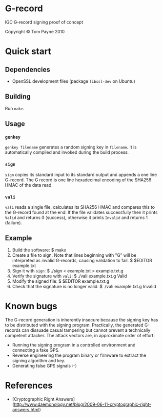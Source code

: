G-record
========

IGC G-record signing proof of concept

Copyright &copy; Tom Payne 2010


Quick start
===========


Dependencies
------------

 * OpenSSL development files (package `libssl-dev` on Ubuntu)


Building
--------

Run `make`.


Usage
-----

### `genkey`

`genkey filename` generates a random signing key in `filename`.  It is
automatically compiled and invoked during the build process.

### `sign`

`sign` copies its standard input to its standard output and appends a one line
G-record.  The G record is one line hexadecimal encoding of the SHA256 HMAC of
the data read.

### `vali`

`vali` reads a single file, calculates its SHA256 HMAC and compares this to
the G-record found at the end.  If the file validates successfully then it
prints `Valid` and returns 0 (success), otherwise it prints `Invalid` and
returns 1 (failure).


Example
-------

 1. Build the software:
        $ make
 2. Create a file to sign.  Note that lines beginning with "G" will be
    interpreted as invalid G-records, causing validation to fail.
        $ $EDITOR example.txt
 3. Sign it with `sign`:
        $ ./sign < example.txt > example.txt.g
 4. Verify the signature with `vali`:
        $ ./vali example.txt.g
        Valid
 5. Modify the signed file:
        $ $EDITOR example.txt.g
 6. Check that the signature is no longer valid:
        $ ./vali example.txt.g
        Invalid


Known bugs
==========

The G-record generation is inherently insecure because the signing key has to
be distributed with the signing program.  Practically, the generated G-records
can dissuade casual tampering but cannot prevent a technically competent
attacker. The attack vectors are, in approximate order of effort:

 * Running the signing program in a controlled environment and connecting a
   fake GPS.
 * Reverse engineering the program binary or firmware to extract the signing
   algorithm and key.
 * Generating false GPS signals :-)


References
==========

 * [Cryptographic Right Answers]
   (http://www.daemonology.net/blog/2009-06-11-cryptographic-right-answers.html)
